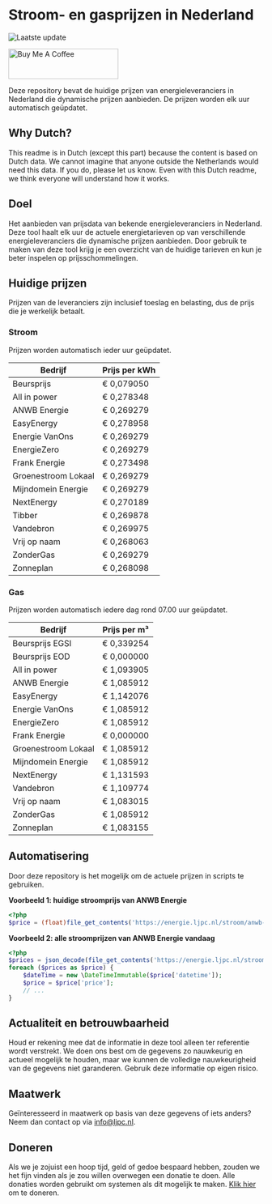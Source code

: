# Stroom- en gasprijzen in Nederland

![Laatste update](https://img.shields.io/badge/laatste%20update-2023--12--14%2004%3A00%20CET-brightgreen)

<a href="https://www.buymeacoffee.com/Lars-" target="_blank"><img src="https://cdn.buymeacoffee.com/buttons/v2/default-orange.png" alt="Buy Me A Coffee" height="60" style="height: 60px !important;width: 217px !important;" ></a>

Deze repository bevat de huidige prijzen van energieleveranciers in Nederland die dynamische prijzen aanbieden. De prijzen worden elk uur automatisch geüpdatet.

## Why Dutch?

This readme is in Dutch (except this part) because the content is based on Dutch data. We cannot imagine that anyone outside the Netherlands would need this data. If you do, please let us know. Even with this Dutch readme, we think
everyone will understand how it works.

## Doel

Het aanbieden van prijsdata van bekende energieleveranciers in Nederland. Deze tool haalt elk uur de actuele energietarieven op van verschillende energieleveranciers die dynamische prijzen aanbieden. Door gebruik te maken van deze tool
krijg je een overzicht van de huidige tarieven en kun je beter inspelen op prijsschommelingen.

## Huidige prijzen

Prijzen van de leveranciers zijn inclusief toeslag en belasting, dus de prijs die je werkelijk betaalt.

### Stroom

Prijzen worden automatisch ieder uur geüpdatet.

 Bedrijf | Prijs per kWh 
---------|---------------
Beursprijs | € 0,079050
All in power | € 0,278348
ANWB Energie | € 0,269279
EasyEnergy | € 0,278958
Energie VanOns | € 0,269279
EnergieZero | € 0,269279
Frank Energie | € 0,273498
Groenestroom Lokaal | € 0,269279
Mijndomein Energie | € 0,269279
NextEnergy | € 0,270189
Tibber | € 0,269878
Vandebron | € 0,269975
Vrij op naam | € 0,268063
ZonderGas | € 0,269279
Zonneplan | € 0,268098


### Gas

Prijzen worden automatisch iedere dag rond 07.00 uur geüpdatet.

 Bedrijf | Prijs per m³ 
---------|--------------
Beursprijs EGSI | € 0,339254
Beursprijs EOD | € 0,000000
All in power | € 1,093905
ANWB Energie | € 1,085912
EasyEnergy | € 1,142076
Energie VanOns | € 1,085912
EnergieZero | € 1,085912
Frank Energie | € 0,000000
Groenestroom Lokaal | € 1,085912
Mijndomein Energie | € 1,085912
NextEnergy | € 1,131593
Vandebron | € 1,109774
Vrij op naam | € 1,083015
ZonderGas | € 1,085912
Zonneplan | € 1,083155


## Automatisering

Door deze repository is het mogelijk om de actuele prijzen in scripts te gebruiken.

**Voorbeeld 1: huidige stroomprijs van ANWB Energie**

```php
<?php
$price = (float)file_get_contents('https://energie.ljpc.nl/stroom/anwb-energie-nu.txt');

```

**Voorbeeld 2: alle stroomprijzen van ANWB Energie vandaag**

```php
<?php
$prices = json_decode(file_get_contents('https://energie.ljpc.nl/stroom/all-in-power-vandaag.json'),true);
foreach ($prices as $price) {
    $dateTime = new \DateTimeImmutable($price['datetime']);
    $price = $price['price'];
    // ...
}
```

## Actualiteit en betrouwbaarheid

Houd er rekening mee dat de informatie in deze tool alleen ter referentie wordt verstrekt. We doen ons best om de gegevens zo nauwkeurig en actueel mogelijk te houden, maar we kunnen de volledige nauwkeurigheid van de gegevens niet
garanderen. Gebruik deze informatie op eigen risico.

## Maatwerk

Geïnteresseerd in maatwerk op basis van deze gegevens of iets anders? Neem dan contact op
via [info@ljpc.nl](mailto:info@ljpc.nl?subject=Energie%20prijzen).

## Doneren

Als we je zojuist een hoop tijd, geld of gedoe bespaard hebben, zouden we het fijn vinden als je zou willen overwegen een
donatie te doen. Alle donaties worden gebruikt om systemen als dit mogelijk te
maken. [Klik hier](https://www.buymeacoffee.com/Lars-) om te doneren.
